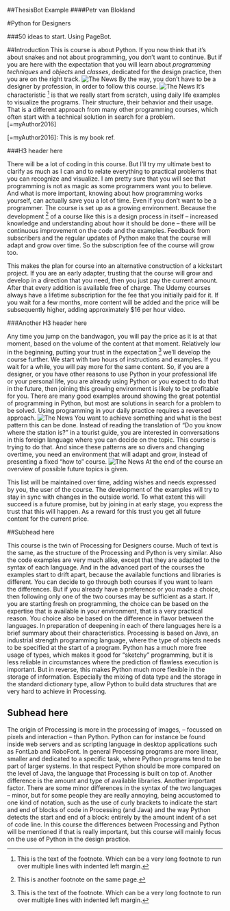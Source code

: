 ##ThesisBot Example
####Petr van Blokland

#Python for Designers

###50 ideas to start. Using PageBot.

##Introduction
This is course is about Python. If you now think that it’s about snakes and not about programming, you don’t want to continue. But if you are here with the expectation that you will learn about *programming techniques* and *objects* and *classes*, dedicated for the design practice, then you are on the right track. ![The News](images/im1.png "Captions are still simple string. Needs some additional future functions to add tags inside this attribute. Caption of The New(1) image. Caption of The New(1) image. Caption of The New(1) image.") By the way, you don’t have to be a designer by profession, in order to follow this course. ![The News](images/im2.png "Caption of The News(2) image.") It’s characteristic [^footnote1] is that we really start from scratch, using daily life examples to visualize the programs. Their structure, their behavior and their usage. That is a different approach from many other programming courses, which often start with a technical solution in search for a problem. [=myAuthor2016]

[=myAuthor2016]: This is my book ref.

[^footnote1]: This is the text of the footnote. Which can be a very long footnote to run over multiple lines with indented left margin.

###H3 header here

There will be a lot of coding in this course. But I’ll try my ultimate best to clarify as much as I can and to relate everything to practical problems that you can recognize and visualize. I am pretty sure that you will see that programming is not as magic as some programmers want you to believe. And what is more important, knowing about how programming works yourself, can actually save you a lot of time. Even if you don’t want to be a programmer. The course is set up as a growing environment. Because the development [^footnote2] of a course like this is a design process in itself – increased knowledge and understanding about how it should be done – there will be continuous improvement on the code and the examples. Feedback from subscribers and the regular updates of Python make that the course will adapt and grow over time. So the subscription fee of the course will grow too. 

[^footnote2]: This is another footnote on the same page.

This makes the plan for course into an alternative construction of a kickstart project. If you are an early adapter, trusting that the course will grow and develop in a direction that you need, then you just pay the current amount. After that every addition is available free of charge. The Udemy courses always have a lifetime subscription for the fee that you initially paid for it. If you wait for a few months, more content will be added and the price will be subsequently higher, adding approximately $16 per hour video.

###Another H3 header here

Any time you jump on the bandwagon, you will pay the price as it is at that moment, based on the volume of the content at that moment. Relatively low in the beginning, putting your trust in the expectation [^footnote3] we’ll develop the course further. We start with two hours of instructions and examples. If you wait for a while, you will pay more for the same content. So, if you are a designer, or you have other reasons to use Python in your professional life or your personal life, you are already using Python or you expect to do that in the future, then joining this growing environment is likely to be profitable for you. There are many good examples around showing the great potential of programming in Python, but most are solutions in search for a problem to be solved. Using programming in your daily practice requires a reversed approach. ![The News](images/im3.png "The Galley roll can contain elements of various widths and heights. It is the task of the composer to find room for elements that are too wide.") You want to achieve something and what is the best pattern this can be done. Instead of reading the translation of “Do you know where the station is?” in a tourist guide, you are interested in conversations in this foreign language where you can decide on the topic. This course is trying to do that. And since these patterns are so divers and changing overtime, you need an environment that will adapt and grow, instead of presenting a fixed “how to” course. ![The News](images/im4.png "Galleys are recursive, as they contain elements and they are elements themselves.") At the end of the course an overview of possible future topics is given. 

[^footnote3]: This is the text of the footnote. Which can be a very long footnote to run over multiple lines with indented left margin.

This list will be maintained over time, adding wishes and needs expressed by you, the user of the course. The development of the examples will try to stay in sync with changes in the outside world. To what extent this will succeed is a future promise, but by joining in at early stage, you express the trust that this will happen. As a reward for this trust you get all future content for the current price. 

##Subhead here

This course is the twin of Processing for Designers course. Much of text is the same, as the structure of the Processing and Python is very similar. Also the code examples are very much alike, except that they are adapted to the syntax of each language. And in the advanced part of the courses the examples start to drift apart, because the available functions and libraries is different. You can decide to go through both courses if you want to learn the differences. 
But if you already have a preference or you made a choice, then following only one of the two courses may be sufficient as a start. If you are starting fresh on programming, the choice can be based on the expertise that is available in your environment, that is a very practical reason. You choice also be based on the difference in flavor between the languages. In preparation of deepening in each of there languages here is a brief summary about their characteristics. 
Processing is based on Java, an industrial strength programming language, where the type of objects needs to be specified at the start of a program. Python has a much more free usage of types, which makes it good for “sketchy” programming, but it is less reliable in circumstances where the prediction of flawless execution is important. But in reverse, this makes Python much more flexible in the storage of information. Especially the mixing of data type and the storage in the standard dictionary type, allow Python to build data structures that are very hard to achieve in Processing. 

## Subhead here

The origin of Processing is more in the processing of images, – focussed on pixels and interaction – than Python. Python can for instance be found inside web servers and as scripting language in desktop applications such as FontLab and RoboFont. In general Processing programs are more linear, smaller and dedicated to a specific task, where Python programs tend to be part of larger systems. In that respect Python should be more compared on the level of Java, the language that Processing is built on top of. Another difference is the amount and type of available libraries. Another important factor. There are some minor differences in the syntax of the two languages – minor, but for some people they are really annoying, being accustomed to one kind of notation, such as the use of curly brackets to indicate the start and end of blocks of code in Processing (and Java) and the way Python detects the start and end of a block: entirely by the amount indent of a set of code line. 
In this course the differences between Processing and Python will be mentioned if that is really important, but this course will mainly focus on the use of Python in the design practice.
